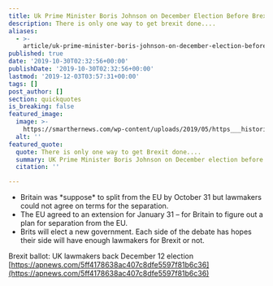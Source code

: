 ```yaml
---
title: Uk Prime Minister Boris Johnson on December Election Before Brexit Deadline.
description: There is only one way to get brexit done....
aliases:
  - >-
    article/uk-prime-minister-boris-johnson-on-december-election-before-brexit-deadline/
published: true
date: '2019-10-30T02:32:56+00:00'
publishDate: '2019-10-30T02:32:56+00:00'
lastmod: '2019-12-03T03:57:31+00:00'
tags: []
post_author: []
section: quickquotes
is_breaking: false
featured_image:
  image: >-
    https://smarthernews.com/wp-content/uploads/2019/05/https___historicroyalpalaces.picturepark.jpg
  alt: ''
featured_quote:
  quote: There is only one way to get Brexit done....
  summary: UK Prime Minister Boris Johnson on December election before Brexit deadline.
  citation: ''

---
```

*   Britain was \*suppose\* to split from the EU by October 31 but lawmakers could not agree on terms for the separation.
*   The EU agreed to an extension for January 31 – for Britain to figure out a plan for separation from the EU.
*   Brits will elect a new government. Each side of the debate has hopes their side will have enough lawmakers for Brexit or not.

Brexit ballot: UK lawmakers back December 12 election  
[https://apnews.com/5ff4178638ac407c8dfe5597f81b6c36](https://apnews.com/5ff4178638ac407c8dfe5597f81b6c36)